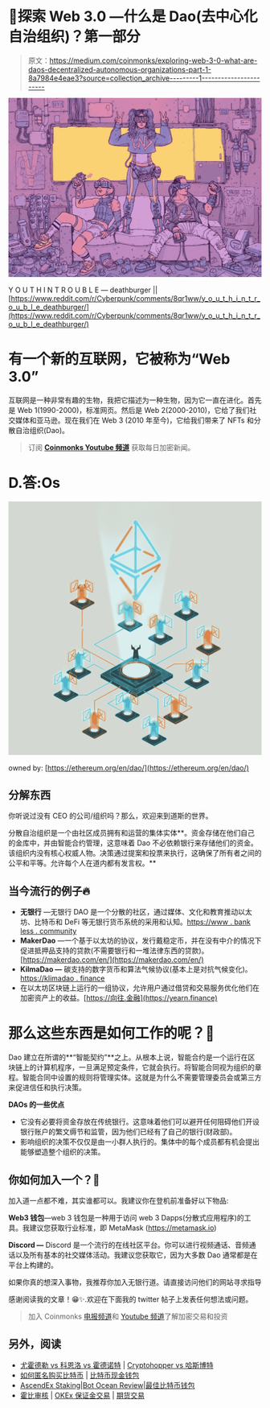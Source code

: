 # 🚀探索 Web 3.0 —什么是 Dao(去中心化自治组织)？第一部分

> 原文：<https://medium.com/coinmonks/exploring-web-3-0-what-are-daos-decentralized-autonomous-organizations-part-1-8a7984e4eae3?source=collection_archive---------1----------------------->

![](img/1df87cfcc6394745885257f773745bbe.png)

Y O U T H I N T R O U B L E — deathburger || [https://www.reddit.com/r/Cyberpunk/comments/8qr1ww/y_o_u_t_h_i_n_t_r_o_u_b_l_e_deathburger/](https://www.reddit.com/r/Cyberpunk/comments/8qr1ww/y_o_u_t_h_i_n_t_r_o_u_b_l_e_deathburger/)

# 有一个新的互联网，它被称为“Web 3.0”

互联网是一种非常有趣的生物，我把它描述为一种生物，因为它一直在进化。首先是 Web 1(1990-2000)，标准网页。然后是 Web 2(2000-2010)，它给了我们社交媒体和亚马逊。现在我们在 Web 3 (2010 年至今)，它给我们带来了 NFTs 和分散自治组织(Dao)。

> 订阅 [**Coinmonks Youtube 频道**](https://www.youtube.com/c/coinmonks/videos) 获取每日加密新闻。

# D.答:Os

![](img/ba506ce004d003d26b84a7ac978af435.png)

owned by: [https://ethereum.org/en/dao/](https://ethereum.org/en/dao/)

## 分解东西

你听说过没有 CEO 的公司/组织吗？那么，欢迎来到道斯的世界。

分散自治组织是一个由社区成员拥有和运营的集体实体**。资金存储在他们自己的金库中，并由智能合约管理，这意味着 Dao 不必依赖银行来存储他们的资金。该组织内没有核心权威人物。决策通过提案和投票来执行，这确保了所有者之间的公平和平等。允许每个人在道内都有发言权。**

## 当今流行的例子🔥

*   **无银行** —无银行 DAO 是一个分散的社区，通过媒体、文化和教育推动以太坊、比特币和 DeFi 等无银行货币系统的采用和认知。[https://www . bank less . community](https://www.bankless.community)
*   **MakerDao** —一个基于以太坊的协议，发行戴稳定币，并在没有中介的情况下促进抵押品支持的贷款(不需要银行和一堆法律东西的贷款)。[https://makerdao.com/en/](https://makerdao.com/en/)
*   **KilmaDao —** 碳支持的数字货币和算法气候协议(基本上是对抗气候变化)。[https://klimadao . finance](https://klimadao.finance)
*   在以太坊区块链上运行的一组协议，允许用户通过借贷和交易服务优化他们在加密资产上的收益。[https://向往.金融](https://yearn.finance)

# 那么这些东西是如何工作的呢？🤨

Dao 建立在所谓的**“智能契约”**之上。从根本上说，智能合约是一个运行在区块链上的计算机程序，一旦满足预定条件，它就会执行。将智能合同视为组织的章程。智能合同中设置的规则将管理实体。这就是为什么不需要管理委员会或第三方来促进信任和执行决策。

**DAOs 的一些优点**

*   它没有必要将资金存放在传统银行。这意味着他们可以避开任何阻碍他们开设银行账户的繁文缛节和监管，因为他们已经有了自己的银行(财政部)。
*   影响组织的决策不仅仅是由一小群人执行的。集体中的每个成员都有机会提出能够塑造整个组织的决策。

## **你如何加入一个？👀**

加入道一点都不难，其实谁都可以。我建议你在登机前准备好以下物品:

**Web3 钱包**—web 3 钱包是一种用于访问 web 3 Dapps(分散式应用程序)的工具。我建议您获取行业标准，即 MetaMask (https://metamask.io)

**Discord —** Discord 是一个流行的在线社区平台。你可以进行视频通话、音频通话以及所有基本的社交媒体活动。我建议您获取它，因为大多数 Dao 通常都是在平台上构建的。

如果你真的想深入事物，我推荐你加入无银行道。请直接访问他们的网站寻求指导

感谢阅读我的文章！😁✨.欢迎在下面我的 twitter 帖子上发表任何想法或问题。

> 加入 Coinmonks [电报频道](https://t.me/coincodecap)和 [Youtube 频道](https://www.youtube.com/c/coinmonks/videos)了解加密交易和投资

## 另外，阅读

*   [尤霍德勒 vs 科恩洛 vs 霍德诺特](/coinmonks/youhodler-vs-coinloan-vs-hodlnaut-b1050acde55a) | [Cryptohopper vs 哈斯博特](https://blog.coincodecap.com/cryptohopper-vs-haasbot)
*   [如何匿名购买比特币](https://blog.coincodecap.com/buy-bitcoin-anonymously) | [比特币现金钱包](https://blog.coincodecap.com/bitcoin-cash-wallets)
*   [AscendEx Staking](https://blog.coincodecap.com/ascendex-staking)|[Bot Ocean Review](https://blog.coincodecap.com/bot-ocean-review)|[最佳比特币钱包](https://blog.coincodecap.com/bitcoin-wallets-india)
*   [霍比审核](https://blog.coincodecap.com/huobi-review) | [OKEx 保证金交易](https://blog.coincodecap.com/okex-margin-trading) | [期货交易](https://blog.coincodecap.com/futures-trading)